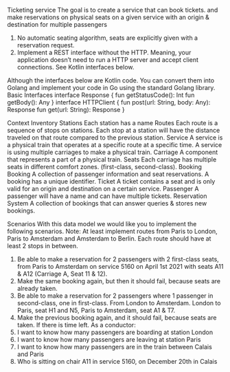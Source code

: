 Ticketing service
The goal is to create a service that can book tickets.
and make reservations on physical seats on a given service with an origin & destination for
multiple passengers

1. No automatic seating algorithm, seats are explicitly given with a reservation request.
2. Implement a REST interface without the HTTP. Meaning, your application doesn’t need
to run a HTTP server and accept client connections. See Kotlin interfaces below.

Although the interfaces below are Kotlin code. You can convert them into Golang and
implement your code in Go using the standard Golang library.
Basic Interfaces
interface Response {
fun getStatusCode(): Int
fun getBody(): Any
}
interface HTTPClient {
fun post(url: String, body: Any): Response
fun get(url: String): Response
}

Context
Inventory
Stations Each station has a name
Routes Each route is a sequence of stops on stations. Each stop at a
station will have the distance traveled on that route compared to the
previous station.
Service A service is a physical train that operates at a specific route at a
specific time. A service is using multiple carriages to make a
physical train.
Carriage A component that represents a part of a physical train.
Seats Each carriage has multiple seats in different comfort zones.
(first-class, second-class).
Booking
Booking A collection of passenger information and seat reservations.
A booking has a unique identifier.
Ticket A ticket contains a seat and is only valid for an origin and
destination on a certain service.
Passenger A passenger will have a name and can have multiple tickets.
Reservation System A collection of bookings that can answer queries & stores new
bookings.

Scenarios
With this data model we would like you to implement the following scenarios.
Note: At least implement routes from Paris to London, Paris to Amsterdam and Amsterdam to
Berlin. Each route should have at least 2 stops in between.
1. Be able to make a reservation for 2 passengers with 2 first-class seats, from Paris to
Amsterdam on service 5160 on April 1st 2021 with seats A11 & A12 (Carriage A, Seat 11
& 12).
2. Make the same booking again, but then it should fail, because seats are already taken.
3. Be able to make a reservation for 2 passengers where 1 passenger in second-class, one
in first-class. From London to Amsterdam. London to Paris, seat H1 and N5, Paris to
Amsterdam, seat A1 & T7.
4. Make the previous booking again, and it should fail, because seats are taken.
If there is time left. As a conductor:
1. I want to know how many passengers are boarding at station London
2. I want to know how many passengers are leaving at station Paris
3. I want to know how many passengers are in the train between Calais and Paris
4. Who is sitting on chair A11 in service 5160, on December 20th in Calais
